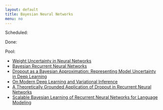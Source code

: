 ```yaml
---
layout: default
title: Bayesian Neural Networks
menu: no
---
```


Scheduled:


Done:



Pool:

* [Weight Uncertainty in Neural Networks](https://arxiv.org/pdf/1505.05424.pdf)
* [Bayesian Recurrent Neural Networks](https://arxiv.org/pdf/1704.02798.pdf)
* [Dropout as a Bayesian Approximation: Representing Model Uncertainty in Deep Learning](https://arxiv.org/pdf/1506.02142.pdf)
* [On Modern Deep Learning and Variational Inference](http://www.approximateinference.org/accepted/GalGhahramani2015.pdf)
* [A Theoretically Grounded Application of Dropout in Recurrent Neural Networks](http://papers.nips.cc/paper/6241-a-theoretically-grounded-application-of-dropout-in-recurrent-neural-networks.pdf)
* [Scalable Bayesian Learning of Recurrent Neural Networks for Language Modeling](http://www.aclweb.org/anthology/P17-1030)
